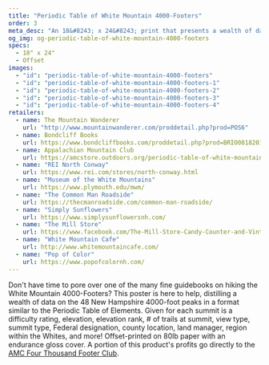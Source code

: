 ```yaml
---
title: "Periodic Table of White Mountain 4000-Footers"
order: 3
meta_desc: "An 18&#8243; x 24&#8243; print that presents a wealth of data on the 48 New Hampshire 4000-foot peaks in a format similar to the Periodic Table of Elements."
og_img: og-periodic-table-of-white-mountain-4000-footers
specs:
  - 18" x 24"
  - Offset
images:
  - "id": "periodic-table-of-white-mountain-4000-footers"
  - "id": "periodic-table-of-white-mountain-4000-footers-1"
  - "id": "periodic-table-of-white-mountain-4000-footers-2"
  - "id": "periodic-table-of-white-mountain-4000-footers-3"
  - "id": "periodic-table-of-white-mountain-4000-footers-4"
retailers:
  - name: The Mountain Wanderer
    url: "http://www.mountainwanderer.com/proddetail.php?prod=POS6"
  - name: Bondcliff Books
    url: https://www.bondcliffbooks.com/proddetail.php?prod=BRIO08182015-02
  - name: Appalachian Mountain Club
    url: https://amcstore.outdoors.org/periodic-table-of-white-mountain-4000-footers-poster
  - name: "REI North Conway"
    url: https://www.rei.com/stores/north-conway.html
  - name: "Museum of the White Mountains"
    url: https://www.plymouth.edu/mwm/
  - name: "The Common Man Roadside"
    url: https://thecmanroadside.com/common-man-roadside/
  - name: "Simply Sunflowers"
    url: https://www.simplysunflowersnh.com/
  - name: "The Mill Store"
    url: https://www.facebook.com/The-Mill-Store-Candy-Counter-and-Vintage-Goods-473831913370734/
  - name: "White Mountain Cafe"
    url: http://www.whitemountaincafe.com/
  - name: "Pop of Color"
    url: https://www.popofcolornh.com/
---
```


Don't have time to pore over one of the many fine guidebooks on hiking the White Mountain 4000-Footers? This poster is here to help, distilling a wealth of data on the 48 New Hampshire 4000-foot peaks in a format similar to the Periodic Table of Elements. Given for each summit is a difficulty rating, elevation, elevation rank, # of trails at summit, view type, summit type, Federal designation, county location, land manager, region within the Whites, and more! Offset-printed on 80lb paper with an endurance gloss cover. A portion of this product's profits go directly to the [AMC Four Thousand Footer Club](http://www.amc4000footer.org/).
